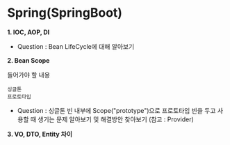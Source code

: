 # Spring(SpringBoot)

**1. IOC, AOP, DI**

- Question : Bean LifeCycle에 대해 알아보기

**2. Bean Scope**

들어가야 할 내용

```
싱글톤
프로토타입
```

- Question : 싱글톤 빈 내부에 Scope("prototype")으로 프로토타입 빈을 두고 사용할 때 생기는 문제 알아보기 및 해결방안 찾아보기 (참고 : Provider)


**3. VO, DTO, Entity 차이**
